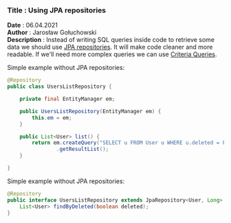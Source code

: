 ### <b>Title</b> : Using JPA repositories

<b>Date</b> : 06.04.2021   
<b>Author</b> : Jarosław Gołuchowski  
<b>Description</b> : Instead of writing SQL queries inside code to retrieve some data we should
use [JPA repositories](https://spring.io/guides/gs/accessing-data-jpa/). It will make code cleaner and more readable. If
we'll need more complex queries we can use [Criteria Queries](https://www.baeldung.com/spring-data-criteria-queries).

Simple example without JPA repositories:

```java
@Repository
public class UsersListRepository {

    private final EntityManager em;

    public UsersListRepository(EntityManager em) {
        this.em = em;
    }

    public List<User> list() {
        return em.createQuery("SELECT u FROM User u WHERE u.deleted = FALSE ORDER BY u.firstName", User.class)
                .getResultList();
    }

}
```

Simple example without JPA repositories:

```java
@Repository
public interface UsersListRepository extends JpaRepository<User, Long> {
    List<User> findByDeleted(boolean deleted);
}
```